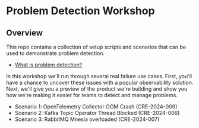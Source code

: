 # Problem Detection Workshop

## Overview

This repo contains a collection of setup scripts and scenarios that can be used to demonstrate problem detection.

* [What is problem detection?](https://www.prequel.dev/blog-post/its-time-for-problem-detection)

In this workshop we'll run through several real failure use cases. First, you'll have a chance to uncover these issues with a popular observability solution. Next, we'll give you a preview of the product we're building and show you how we're making it easier for teams to detect and manage problems.

* Scenario 1: OpenTelemetry Collector OOM Crash (CRE-2024-009)
* Scenario 2: Kafka Topic Operator Thread Blocked (CRE-2024-006)
* Scenario 3: RabbitMQ Mnesia overloaded (CRE-2024-007)
